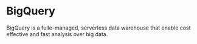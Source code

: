 # BigQuery

BigQuery is a fulle-managed, serverless data warehouse that enable cost effective and fast analysis over big data.
